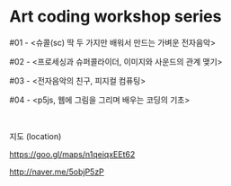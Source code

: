 # Art coding workshop series

#01 - <슈콜(sc) 딱 두 가지만 배워서 만드는 가벼운 전자음악>

#02 - <프로세싱과 슈퍼콜라이더, 이미지와 사운드의 관계 맺기>

#03 - <전자음악의 친구, 피지컬 컴퓨팅>

#04 - <p5js, 웹에 그림을 그리며 배우는 코딩의 기초>

<br>

지도 (location)

https://goo.gl/maps/n1qeiqxEEt62

http://naver.me/5objP5zP

